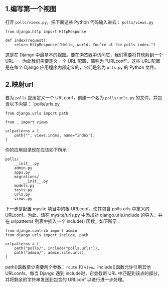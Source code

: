## 1.编写第一个视图

打开 `polls/views.py`，把下面这些 Python 代码输入进去：
`polls/views.py`

```
from django.http import HttpResponse

def index(request):
    return HttpResponse("Hello, world. You're at the polls index.")

```
这是在 Django 中最基本的视图。要在浏览器中访问它，我们需要将其映射到一个 URL——为此我们需要定义一个 URL 配置，简称为 "URLconf"。这些 URL 配置是在每个 Django 应用程序内部定义的，它们是名为 `urls.py` 的 Python 文件。

## 2.映射url
要为 `polls` 应用定义一个 URLconf，创建一个名为 `polls/urls.py` 的文件，并包含以下内容：
`polls/urls.py

```
from django.urls import path

from . import views

urlpatterns = [
    path("", views.index, name="index"),
]
```

你的应用目录现在应该如下所示：
```
polls/
    __init__.py
    admin.py
    apps.py
    migrations/
        __init__.py
    models.py
    tests.py
    urls.py
    views.py
```

下一步是配置 mysite 项目中的根 URLconf，使其包含 polls.urls 中定义的 URLconf。为此，请在 mysite/urls.py 中添加对 django.urls.include 的导入，并在 urlpatterns 列表中插入一个 include() 函数，如下所示：

```
from django.contrib import admin
from django.urls import include, path

urlpatterns = [
    path("polls/", include("polls.urls")),
    path("admin/", admin.site.urls),
]
```

path()函数至少需要两个参数：`route` 和 `view`。include()函数允许引用其他 URLconfs。每当 Django 遇到 include时，它会截断 URL 中匹配到该点的部分，并将剩余的字符串发送到包含的 URLconf 以进行进一步处理。
